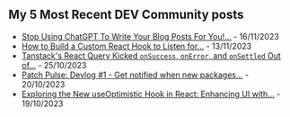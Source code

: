 ## My 5 Most Recent DEV Community posts


- [Stop Using ChatGPT To Write Your Blog Posts For You!...](https://dev.to/barrymichaeldoyle/stop-using-chatgpt-to-write-your-blog-posts-for-you-its-not-working-139g) - 16/11/2023
- [How to Build a Custom React Hook to Listen for...](https://dev.to/barrymichaeldoyle/how-to-build-a-custom-react-hook-to-listen-for-keyboard-events-32b4) - 13/11/2023
- [Tanstack&#39;s React Query Kicked `onSuccess`, `onError`, and `onSettled` Out of...](https://dev.to/barrymichaeldoyle/tanstacks-react-query-kicked-onsuccess-onerror-and-onsettled-out-of-usequery-now-what-2i33) - 25/10/2023
- [Patch Pulse: Devlog #1 - Get notified when new packages...](https://dev.to/barrymichaeldoyle/patch-pulse-devlog-1-get-notified-when-new-packages-are-released-5c42) - 20/10/2023
- [Exploring the New useOptimistic Hook in React: Enhancing UI with...](https://dev.to/barrymichaeldoyle/exploring-reacts-new-useoptimistic-hook-an-early-look-1a80) - 19/10/2023
